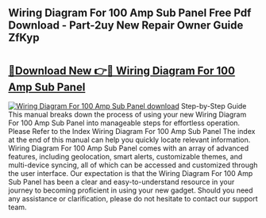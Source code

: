 ## Wiring Diagram For 100 Amp Sub Panel Free Pdf Download - Part-2uy New Repair Owner Guide ZfKyp

# <h2><a href="http://dfry5zr.blite.top/?on=Wiring+Diagram+For+100+Amp+Sub+Panel">🔗Download New 👉🔴 Wiring Diagram For 100 Amp Sub Panel</a></h2>

[![Wiring Diagram For 100 Amp Sub Panel download](https://i.imgur.com/lujVjoI.png)](http://dfry5zr.blite.top/?on=Wiring+Diagram+For+100+Amp+Sub+Panel)
Step-by-Step Guide This manual breaks down the process of using your new Wiring Diagram For 100 Amp Sub Panel into manageable steps for effortless operation. Please Refer to the Index Wiring Diagram For 100 Amp Sub Panel The index at the end of this manual can help you quickly locate relevant information. Wiring Diagram For 100 Amp Sub Panel comes with an array of advanced features, including geolocation, smart alerts, customizable themes, and multi-device syncing, all of which can be accessed and customized through the user interface. Our expectation is that the Wiring Diagram For 100 Amp Sub Panel has been a clear and easy-to-understand resource in your journey to becoming proficient in using your new gadget. Should you need any assistance or clarification, please do not hesitate to contact our support team.
